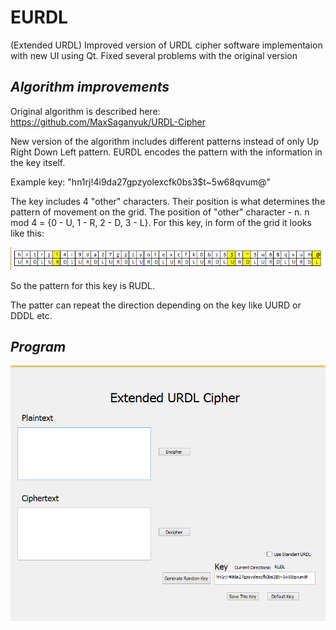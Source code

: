 # EURDL
(Extended URDL) Improved version of URDL cipher software implementaion with new UI using Qt. Fixed several problems with the original version

## _Algorithm improvements_

Original algorithm is described here: https://github.com/MaxSaganyuk/URDL-Cipher

New version of the algorithm includes different patterns instead of only Up Right Down Left pattern. 
EURDL encodes the pattern with the information in the key itself. 

Example key: "hn1rj!4i9da27gpzyolexcfk0bs3$t~5w68qvum@"

The key includes 4 "other" characters. Their position is what determines the pattern of movement on the grid. The position of "other" character - n. n mod 4 = {0 - U, 1 - R, 2 - D, 3 - L}. For this key, in form of the grid it looks like this:

<img src="readMeImages\1.png"></img>

So the pattern for this key is RUDL.

The patter can repeat the direction depending on the key like UURD or DDDL etc.

## _Program_

<img src="readMeImages\2.png"></img>

